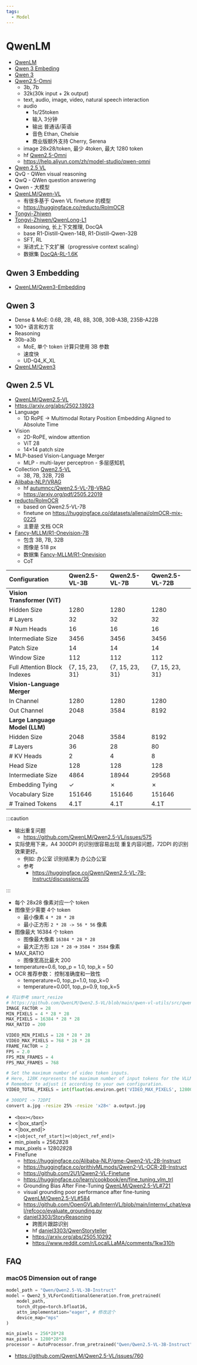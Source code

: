 ```yaml
---
tags:
  - Model
---
```


# QwenLM

- [QwenLM](https://github.com/QwenLM)
- [Qwen 3 Embeding](#qwen-3-embedding)
- [Qwen 3](#qwen-3)
- [Qwen2.5-Omni](https://github.com/QwenLM/Qwen2.5-Omni)
  - 3b, 7b
  - 32k(30k input + 2k output)
  - text, audio, image, video, natural speech interaction
  - audio
    - 1s/25token
    - 输入 3分钟
    - 输出 普通话/英语
    - 音色 Ethan, Chelsie
    - 商业版额外支持 Cherry, Serena
  - image 28x28/token, 最少 4token, 最大 1280 token
  - hf [Qwen2.5-Omni](https://huggingface.co/collections/Qwen/qwen25-omni-67de1e5f0f9464dc6314b36e)
  - https://help.aliyun.com/zh/model-studio/qwen-omni
- [Qwen 2.5 VL](#qwen-25-vl)
- QvQ - QWen visual reasoning
- QwQ - QWen question answering
- Qwen - 大模型
- [QwenLM/Qwen-VL](https://github.com/QwenLM/Qwen-VL)
  - 有很多基于 Qwen VL finetune 的模型
  - https://huggingface.co/reducto/RolmOCR
- [Tongyi-Zhiwen](https://github.com/Tongyi-Zhiwen)
- [Tongyi-Zhiwen/QwenLong-L1](https://github.com/Tongyi-Zhiwen/QwenLong-L1)
  - Reasoning, 长上下文推理, DocQA
  - base R1-Distill-Qwen-14B, R1-Distill-Qwen-32B
  - SFT, RL
  - 渐进式上下文扩展（progressive context scaling）
  - 数据集 [DocQA-RL-1.6K](https://huggingface.co/datasets/Tongyi-Zhiwen/DocQA-RL-1.6K)

## Qwen 3 Embedding

- [QwenLM/Qwen3-Embedding](https://github.com/QwenLM/Qwen3-Embedding)

## Qwen 3

- Dense & MoE: 0.6B, 2B, 4B, 8B, 30B, 30B-A3B, 235B-A22B
- 100+ 语言和方言
- Reasoning
- 30b-a3b
  - MoE, 单个 token 计算只使用 3B 参数
  - 速度快
  - UD-Q4_K_XL
- [QwenLM/Qwen3](https://github.com/QwenLM/Qwen3)

## Qwen 2.5 VL

- [QwenLM/Qwen2.5-VL](https://github.com/QwenLM/Qwen2.5-VL)
- https://arxiv.org/abs/2502.13923
- Language
  - 1D RoPE -> Multimodal Rotary Position Embedding Aligned to Absolute Time
- Vision
  - 2D-RoPE, window attention
  - ViT 28
  - 14×14 patch size
- MLP-based Vision-Language Merger
  - MLP - multi-layer perceptron - 多层感知机
- Collection [Qwen2.5-VL](https://huggingface.co/collections/Qwen/qwen25-vl-6795ffac22b334a837c0f9a5)
  - 3B, 7B, 32B, 72B
- [Alibaba-NLP/VRAG](https://github.com/Alibaba-NLP/VRAG)
  - hf [autumncc/Qwen2.5-VL-7B-VRAG](https://huggingface.co/autumncc/Qwen2.5-VL-7B-VRAG)
  - https://arxiv.org/pdf/2505.22019
- [reducto/RolmOCR](https://huggingface.co/reducto/RolmOCR)
  - based on Qwen2.5-VL-7B
  - finetune on https://huggingface.co/datasets/allenai/olmOCR-mix-0225
  - 主要是 文档 OCR
- [Fancy-MLLM/R1-Onevision-7B](https://huggingface.co/Fancy-MLLM/R1-Onevision-7B)
  - 包含 3B, 7B, 32B
  - 图像是 518 px
  - 数据集 [Fancy-MLLM/R1-Onevision](https://huggingface.co/datasets/Fancy-MLLM/R1-Onevision)
  - CoT

| Configuration                  | Qwen2.5-VL-3B   | Qwen2.5-VL-7B   | Qwen2.5-VL-72B  |
| :----------------------------- | :-------------- | :-------------- | :-------------- |
| **Vision Transformer (ViT)**   |                 |                 |                 |
| Hidden Size                    | 1280            | 1280            | 1280            |
| # Layers                       | 32              | 32              | 32              |
| # Num Heads                    | 16              | 16              | 16              |
| Intermediate Size              | 3456            | 3456            | 3456            |
| Patch Size                     | 14              | 14              | 14              |
| Window Size                    | 112             | 112             | 112             |
| Full Attention Block Indexes   | {7, 15, 23, 31} | {7, 15, 23, 31} | {7, 15, 23, 31} |
| **Vision-Language Merger**     |                 |                 |                 |
| In Channel                     | 1280            | 1280            | 1280            |
| Out Channel                    | 2048            | 3584            | 8192            |
| **Large Language Model (LLM)** |                 |                 |                 |
| Hidden Size                    | 2048            | 3584            | 8192            |
| # Layers                       | 36              | 28              | 80              |
| # KV Heads                     | 2               | 4               | 8               |
| Head Size                      | 128             | 128             | 128             |
| Intermediate Size              | 4864            | 18944           | 29568           |
| Embedding Tying                | ✓               | ✗               | ✗               |
| Vocabulary Size                | 151646          | 151646          | 151646          |
| # Trained Tokens               | 4.1T            | 4.1T            | 4.1T            |

:::caution

- 输出重复问题
  - https://github.com/QwenLM/Qwen2.5-VL/issues/575
- 实际使用下来，A4 300DPI 的识别很容易出现 重复内容问题，72DPI 的识别效果更好。
  - 例如: 办公室 识别结果为 办公办公室
  - 参考
    - https://huggingface.co/Qwen/Qwen2.5-VL-7B-Instruct/discussions/35

:::

- 每个 28x28 像素对应一个 token
- 图像至少需要 4个 token
  - 最小像素 `4 * 28 * 28`
  - 最小正方形 `2 * 28 -> 56 * 56` 像素
- 图像最大 16384 个 token
  - 图像最大像素 `16384 * 28 * 28`
  - 最大正方形 `128 * 28` -> `3584 * 3584` 像素
- MAX_RATIO
  - 图像宽高比最大 200
- temperature=0.6, top_p = 1.0, top_k = 50
- OCR 推荐参数： 控制准确度和一致性
  - temperature=0, top_p=1.0, top_k=0
  - temperature=0.001, top_p=0.9, top_k=5

```py
# 可以参考 smart_resize
# https://github.com/QwenLM/Qwen2.5-VL/blob/main/qwen-vl-utils/src/qwen_vl_utils/vision_process.py
IMAGE_FACTOR = 28
MIN_PIXELS = 4 * 28 * 28
MAX_PIXELS = 16384 * 28 * 28
MAX_RATIO = 200

VIDEO_MIN_PIXELS = 128 * 28 * 28
VIDEO_MAX_PIXELS = 768 * 28 * 28
FRAME_FACTOR = 2
FPS = 2.0
FPS_MIN_FRAMES = 4
FPS_MAX_FRAMES = 768

# Set the maximum number of video token inputs.
# Here, 128K represents the maximum number of input tokens for the VLLM model.
# Remember to adjust it according to your own configuration.
VIDEO_TOTAL_PIXELS = int(float(os.environ.get('VIDEO_MAX_PIXELS', 128000 * 28 * 28 * 0.9)))
```

```bash
# 300DPI -> 72DPI
convert a.jpg -resize 25% -resize 'x28<' a.output.jpg
```

- `<box></box>`
- <|box_start|>
- <|box_end|>
- `<|object_ref_start|><|object_ref_end|>`
- min_pixels = 256*28*28
- max_pixels = 1280*28*28
- FineTune
  - https://huggingface.co/Alibaba-NLP/gme-Qwen2-VL-2B-Instruct
  - https://huggingface.co/prithivMLmods/Qwen2-VL-OCR-2B-Instruct
  - https://github.com/2U1/Qwen2-VL-Finetune
  - https://huggingface.co/learn/cookbook/en/fine_tuning_vlm_trl
  - Grounding Bias After Fine-Tuning [QwenLM/Qwen2.5-VL#721](https://github.com/QwenLM/Qwen2.5-VL/issues/721)
  - visual grounding poor performance after fine-tuning [QwenLM/Qwen2.5-VL#584](https://github.com/QwenLM/Qwen2.5-VL/issues/584)
  - https://github.com/OpenGVLab/InternVL/blob/main/internvl_chat/eval/refcoco/evaluate_grounding.py
  - [daniel3303/StoryReasoning](https://github.com/daniel3303/StoryReasoning)
    - 跨图片跟踪识别
    - hf [daniel3303/QwenStoryteller](https://huggingface.co/daniel3303/QwenStoryteller)
    - https://arxiv.org/abs/2505.10292
    - https://www.reddit.com/r/LocalLLaMA/comments/1kw310h

## FAQ

### macOS Dimension out of range

```py
model_path = "Qwen/Qwen2.5-VL-3B-Instruct"
model = Qwen2_5_VLForConditionalGeneration.from_pretrained(
    model_path,
    torch_dtype=torch.bfloat16,
    attn_implementation="eager", # 修改这个
    device_map="mps"
)

min_pixels = 256*28*28
max_pixels = 1280*28*28
processor = AutoProcessor.from_pretrained("Qwen/Qwen2.5-VL-3B-Instruct", min_pixels=min_pixels, max_pixels=max_pixels)
```

- https://github.com/QwenLM/Qwen2.5-VL/issues/760
